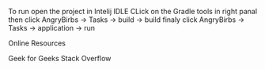 To run open the project in Intelij IDLE
CLick on the Gradle tools in right panal
then click AngryBirbs -> Tasks -> build -> build
finaly click AngryBirbs -> Tasks -> application -> run



Online Resources

Geek for Geeks
Stack Overflow
